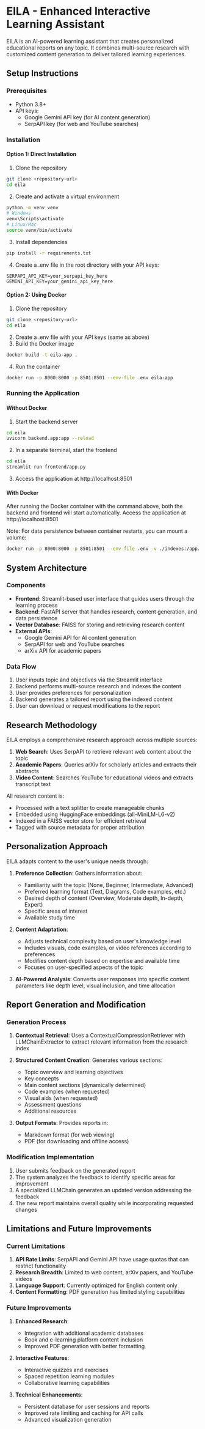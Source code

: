 
# EILA - Enhanced Interactive Learning Assistant

EILA is an AI-powered learning assistant that creates personalized educational reports on any topic. It combines multi-source research with customized content generation to deliver tailored learning experiences.

## Setup Instructions

### Prerequisites

- Python 3.8+
- API keys:
  - Google Gemini API key (for AI content generation)
  - SerpAPI key (for web and YouTube searches)

### Installation

#### Option 1: Direct Installation

1. Clone the repository

```bash
git clone <repository-url>
cd eila
```

2. Create and activate a virtual environment

```bash
python -m venv venv
# Windows
venv\Scripts\activate
# Linux/Mac
source venv/bin/activate
```

3. Install dependencies

```bash
pip install -r requirements.txt
```

4. Create a .env file in the root directory with your API keys:

```
SERPAPI_API_KEY=your_serpapi_key_here
GEMINI_API_KEY=your_gemini_api_key_here
```

#### Option 2: Using Docker

1. Clone the repository

```bash
git clone <repository-url>
cd eila
```

2. Create a .env file with your API keys (same as above)
3. Build the Docker image

```bash
docker build -t eila-app .
```

4. Run the container

```bash
docker run -p 8000:8000 -p 8501:8501 --env-file .env eila-app
```

### Running the Application

#### Without Docker

1. Start the backend server

```bash
cd eila
uvicorn backend.app:app --reload
```

2. In a separate terminal, start the frontend

```bash
cd eila
streamlit run frontend/app.py
```

3. Access the application at http://localhost:8501

#### With Docker

After running the Docker container with the command above, both the backend and frontend will start automatically. Access the application at http://localhost:8501

Note: For data persistence between container restarts, you can mount a volume:

```bash
docker run -p 8000:8000 -p 8501:8501 --env-file .env -v ./indexes:/app/indexes eila-app
```

## System Architecture

### Components

- **Frontend**: Streamlit-based user interface that guides users through the learning process
- **Backend**: FastAPI server that handles research, content generation, and data persistence
- **Vector Database**: FAISS for storing and retrieving research content
- **External APIs**:
  - Google Gemini API for AI content generation
  - SerpAPI for web and YouTube searches
  - arXiv API for academic papers

### Data Flow

1. User inputs topic and objectives via the Streamlit interface
2. Backend performs multi-source research and indexes the content
3. User provides preferences for personalization
4. Backend generates a tailored report using the indexed content
5. User can download or request modifications to the report

## Research Methodology

EILA employs a comprehensive research approach across multiple sources:

1. **Web Search**: Uses SerpAPI to retrieve relevant web content about the topic
2. **Academic Papers**: Queries arXiv for scholarly articles and extracts their abstracts
3. **Video Content**: Searches YouTube for educational videos and extracts transcript text

All research content is:

- Processed with a text splitter to create manageable chunks
- Embedded using HuggingFace embeddings (all-MiniLM-L6-v2)
- Indexed in a FAISS vector store for efficient retrieval
- Tagged with source metadata for proper attribution

## Personalization Approach

EILA adapts content to the user's unique needs through:

1. **Preference Collection**: Gathers information about:

   - Familiarity with the topic (None, Beginner, Intermediate, Advanced)
   - Preferred learning format (Text, Diagrams, Code examples, etc.)
   - Desired depth of content (Overview, Moderate depth, In-depth, Expert)
   - Specific areas of interest
   - Available study time
2. **Content Adaptation**:

   - Adjusts technical complexity based on user's knowledge level
   - Includes visuals, code examples, or video references according to preferences
   - Modifies content depth based on expertise and available time
   - Focuses on user-specified aspects of the topic
3. **AI-Powered Analysis**: Converts user responses into specific content parameters like depth level, visual inclusion, and time allocation

## Report Generation and Modification

### Generation Process

1. **Contextual Retrieval**: Uses a ContextualCompressionRetriever with LLMChainExtractor to extract relevant information from the research index
2. **Structured Content Creation**: Generates various sections:

   - Topic overview and learning objectives
   - Key concepts
   - Main content sections (dynamically determined)
   - Code examples (when requested)
   - Visual aids (when requested)
   - Assessment questions
   - Additional resources
3. **Output Formats**: Provides reports in:

   - Markdown format (for web viewing)
   - PDF (for downloading and offline access)

### Modification Implementation

1. User submits feedback on the generated report
2. The system analyzes the feedback to identify specific areas for improvement
3. A specialized LLMChain generates an updated version addressing the feedback
4. The new report maintains overall quality while incorporating requested changes

## Limitations and Future Improvements

### Current Limitations

1. **API Rate Limits**: SerpAPI and Gemini API have usage quotas that can restrict functionality
2. **Research Breadth**: Limited to web content, arXiv papers, and YouTube videos
3. **Language Support**: Currently optimized for English content only
4. **Content Formatting**: PDF generation has limited styling capabilities

### Future Improvements

1. **Enhanced Research**:

   - Integration with additional academic databases
   - Book and e-learning platform content inclusion
   - Improved PDF generation with better formatting
2. **Interactive Features**:

   - Interactive quizzes and exercises
   - Spaced repetition learning modules
   - Collaborative learning capabilities
3. **Technical Enhancements**:

   - Persistent database for user sessions and reports
   - Improved rate limiting and caching for API calls
   - Advanced visualization generation

